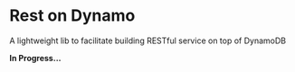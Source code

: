 # Rest on Dynamo

A lightweight lib to facilitate building RESTful service on top of DynamoDB

**In Progress...**